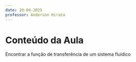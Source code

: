 ```yaml
---
date: 10-04-2025
professor: Anderson Hirata
---
```

# Conteúdo da Aula
Encontrar a função de transferência de um sistema fluídico
